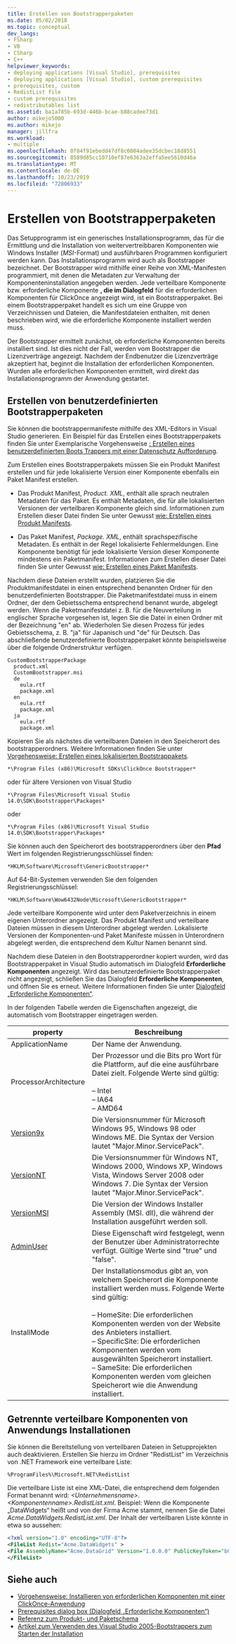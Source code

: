 ```yaml
---
title: Erstellen von Bootstrapperpaketen
ms.date: 05/02/2018
ms.topic: conceptual
dev_langs:
- FSharp
- VB
- CSharp
- C++
helpviewer_keywords:
- deploying applications [Visual Studio], prerequisites
- deploying applications [Visual Studio], custom prerequisites
- prerequisites, custom
- RedistList file
- custom prerequisites
- redistributables list
ms.assetid: ba1a785b-693d-446b-bcae-b88cadee73d1
author: mikejo5000
ms.author: mikejo
manager: jillfra
ms.workload:
- multiple
ms.openlocfilehash: 0f84f91ebedd47df8c0804adee35dcbec18d8551
ms.sourcegitcommit: 8589d85cc10710ef87e6363a2effa5ee5610d46a
ms.translationtype: MT
ms.contentlocale: de-DE
ms.lasthandoff: 10/23/2019
ms.locfileid: "72806933"
---
```

# <a name="create-bootstrapper-packages"></a>Erstellen von Bootstrapperpaketen
Das Setupprogramm ist ein generisches Installationsprogramm, das für die Ermittlung und die Installation von weitervertreibbaren Komponenten wie Windows Installer (*MSI*-Format) und ausführbaren Programmen konfiguriert werden kann. Das Installationsprogramm wird auch als Bootstrapper bezeichnet. Der Bootstrapper wird mithilfe einer Reihe von XML-Manifesten programmiert, mit denen die Metadaten zur Verwaltung der Komponenteninstallation angegeben werden.  Jede verteilbare Komponente bzw. erforderliche Komponente **, die im Dialogfeld** für die erforderlichen Komponenten für ClickOnce angezeigt wird, ist ein Bootstrapperpaket. Bei einem Bootstrapperpaket handelt es sich um eine Gruppe von Verzeichnissen und Dateien, die Manifestdateien enthalten, mit denen beschrieben wird, wie die erforderliche Komponente installiert werden muss.

Der Bootstrapper ermittelt zunächst, ob erforderliche Komponenten bereits installiert sind. Ist dies nicht der Fall, werden vom Bootstrapper die Lizenzverträge angezeigt. Nachdem der Endbenutzer die Lizenzverträge akzeptiert hat, beginnt die Installation der erforderlichen Komponenten. Wurden alle erforderlichen Komponenten ermittelt, wird direkt das Installationsprogramm der Anwendung gestartet.

## <a name="create-custom-bootstrapper-packages"></a>Erstellen von benutzerdefinierten Bootstrapperpaketen
Sie können die bootstrappermanifeste mithilfe des XML-Editors in Visual Studio generieren. Ein Beispiel für das Erstellen eines Bootstrapperpakets finden Sie unter Exemplarische Vorgehensweise [: Erstellen eines benutzerdefinierten Boots Trappers mit einer Datenschutz Aufforderung](../deployment/walkthrough-creating-a-custom-bootstrapper-to-show-a-privacy-prompt.md).

Zum Erstellen eines Bootstrapperpakets müssen Sie ein Produkt Manifest erstellen und für jede lokalisierte Version einer Komponente ebenfalls ein Paket Manifest erstellen.

* Das Produkt Manifest, *Product. XML*, enthält alle sprach neutralen Metadaten für das Paket. Es enthält Metadaten, die für alle lokalisierten Versionen der verteilbaren Komponente gleich sind.  Informationen zum Erstellen dieser Datei finden Sie unter Gewusst [wie: Erstellen eines Produkt Manifests](../deployment/how-to-create-a-product-manifest.md).

* Das Paket Manifest, *Package. XML*, enthält sprachspezifische Metadaten. Es enthält in der Regel lokalisierte Fehlermeldungen. Eine Komponente benötigt für jede lokalisierte Version dieser Komponente mindestens ein Paketmanifest. Informationen zum Erstellen dieser Datei finden Sie unter Gewusst [wie: Erstellen eines Paket Manifests](../deployment/how-to-create-a-package-manifest.md).

Nachdem diese Dateien erstellt wurden, platzieren Sie die Produktmanifestdatei in einen entsprechend benannten Ordner für den benutzerdefinierten Bootstrapper. Die Paketmanifestdatei muss in einem Ordner, der dem Gebietsschema entsprechend benannt wurde, abgelegt werden. Wenn die Paketmanifestdatei z. B. für die Neuverteilung in englischer Sprache vorgesehen ist, legen Sie die Datei in einen Ordner mit der Bezeichnung "en" ab. Wiederholen Sie diesen Prozess für jedes Gebietsschema, z. B. "ja" für Japanisch und "de" für Deutsch. Das abschließende benutzerdefinierte Bootstrapperpaket könnte beispielsweise über die folgende Ordnerstruktur verfügen.

```
CustomBootstrapperPackage
  product.xml
  CustomBootstrapper.msi
  de
    eula.rtf
    package.xml
  en
    eula.rtf
    package.xml
  ja
    eula.rtf
    package.xml
```

Kopieren Sie als nächstes die verteilbaren Dateien in den Speicherort des bootstrapperordners. Weitere Informationen finden Sie unter [Vorgehensweise: Erstellen eines lokalisierten Bootstrappakets](../deployment/how-to-create-a-localized-bootstrapper-package.md).

```
*\Program Files (x86)\Microsoft SDKs\ClickOnce Bootstrapper*
```

oder für ältere Versionen von Visual Studio

```
*\Program Files\Microsoft Visual Studio 14.0\SDK\Bootstrapper\Packages*
```

oder

```
*\Program Files (x86)\Microsoft Visual Studio 14.0\SDK\Bootstrapper\Packages*
```

Sie können auch den Speicherort des bootstrapperordners über den **Pfad** Wert im folgenden Registrierungsschlüssel finden:

```
*HKLM\Software\Microsoft\GenericBootstrapper*
```

Auf 64-Bit-Systemen verwenden Sie den folgenden Registrierungsschlüssel:

```
*HKLM\Software\Wow6432Node\Microsoft\GenericBootstrapper*
```

Jede verteilbare Komponente wird unter dem Paketverzeichnis in einem eigenen Unterordner angezeigt. Das Produkt Manifest und verteilbare Dateien müssen in diesem Unterordner abgelegt werden. Lokalisierte Versionen der Komponenten-und Paket Manifeste müssen in Unterordnern abgelegt werden, die entsprechend dem Kultur Namen benannt sind.

Nachdem diese Dateien in den Bootstrapperordner kopiert wurden, wird das Bootstrapperpaket in Visual Studio automatisch im Dialogfeld **Erforderliche Komponenten** angezeigt. Wird das benutzerdefinierte Bootstrapperpaket nicht angezeigt, schließen Sie das Dialogfeld **Erforderliche Komponenten**, und öffnen Sie es erneut. Weitere Informationen finden Sie unter [Dialogfeld „Erforderliche Komponenten“](../ide/reference/prerequisites-dialog-box.md).

In der folgenden Tabelle werden die Eigenschaften angezeigt, die automatisch vom Bootstrapper eingetragen werden.

|property|Beschreibung|
|--------------|-----------------|
|ApplicationName|Der Name der Anwendung.|
|ProcessorArchitecture|Der Prozessor und die Bits pro Wort für die Plattform, auf die eine ausführbare Datei zielt. Folgende Werte sind gültig:<br /><br /> –   Intel<br />–   IA64<br />–   AMD64|
|[Version9x](/windows/desktop/Msi/version9x)|Die Versionsnummer für Microsoft Windows 95, Windows 98 oder Windows ME. Die Syntax der Version lautet "Major.Minor.ServicePack".|
|[VersionNT](/windows/desktop/Msi/versionnt)|Die Versionsnummer für Windows NT, Windows 2000, Windows XP, Windows Vista, Windows Server 2008 oder Windows 7. Die Syntax der Version lautet "Major.Minor.ServicePack".|
|[VersionMSI](/windows/desktop/Msi/versionmsi)|Die Version der Windows Installer Assembly (MSI. dll), die während der Installation ausgeführt werden soll.|
|[AdminUser](/windows/desktop/Msi/adminuser)|Diese Eigenschaft wird festgelegt, wenn der Benutzer über Administratorrechte verfügt. Gültige Werte sind "true" und "false".|
|InstallMode|Der Installationsmodus gibt an, von welchem Speicherort die Komponente installiert werden muss. Folgende Werte sind gültig:<br /><br /> –   HomeSite: Die erforderlichen Komponenten werden von der Website des Anbieters installiert.<br />–   SpecificSite: Die erforderlichen Komponenten werden vom ausgewählten Speicherort installiert.<br />–   SameSite: Die erforderlichen Komponenten werden vom gleichen Speicherort wie die Anwendung installiert.|

## <a name="separate-redistributables-from-application-installations"></a>Getrennte verteilbare Komponenten von Anwendungs Installationen
Sie können die Bereitstellung von verteilbaren Dateien in Setupprojekten auch deaktivieren. Erstellen Sie hierzu im Ordner "RedistList" im Verzeichnis von .NET Framework eine verteilbare Liste:

`%ProgramFiles%\Microsoft.NET\RedistList`

Die verteilbare Liste ist eine XML-Datei, die entsprechend dem folgenden Format benannt wird: *\<Unternehmensname>.\<Komponentenname>.RedistList.xml*. Beispiel: Wenn die Komponente „DataWidgets“ heißt und von der Firma Acme stammt, nennen Sie die Datei *Acme.DataWidgets.RedistList.xml*. Der Inhalt der verteilbaren Liste könnte in etwa so aussehen:

```xml
<?xml version="1.0" encoding="UTF-8"?>
<FileList Redist="Acme.DataWidgets" >
<File AssemblyName="Acme.DataGrid" Version="1.0.0.0" PublicKeyToken="b03f5f7f11d50a3a" Culture="neutral" ProcessorArchitecture="MSIL" InGAC="true" />
</FileList>
```

## <a name="see-also"></a>Siehe auch
- [Vorgehensweise: Installieren von erforderlichen Komponenten mit einer ClickOnce-Anwendung](../deployment/how-to-install-prerequisites-with-a-clickonce-application.md)
- [Prerequisites dialog box (Dialogfeld „Erforderliche Komponenten“)](../ide/reference/prerequisites-dialog-box.md)
- [Referenz zum Produkt- und Paketschema](../deployment/product-and-package-schema-reference.md)
- [Artikel zum Verwenden des Visual Studio 2005-Bootstrappers zum Starten der Installation](https://msdn.microsoft.com/magazine/cc163899.aspx)
